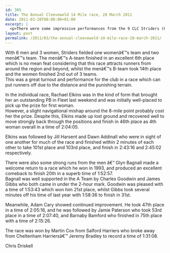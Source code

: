 ```yaml
---
id: 305
title: The Annual Cleevewold 14 Mile race, 28 March 2011
date: 2011-03-28T00:00:00+01:00
excerpt: |
  <p>There were some impressive performances from the 9 CLC Striders (6 men and 3 women) in the annual Cleevewold 14 mile race. The menâ€™s A-team finished in an excellent 6th place, the B-team took 14th place and the women's team finished 2nd!", Chris Driskell </p>
layout: post
permalink: /2011/03/the-annual-cleevewold-14-mile-race-28-march-2011/
---
```

</p> 

With 6 men and 3 women, Striders fielded one womenâ€™s team and two menâ€™s team. The menâ€™s A-team finished in an excellent 6th place which is no mean feat considering that this race attracts runners from around the region and beyond, whilst the menâ€™s B-team took 14th place and the women finished 2nd out of 3 teams.  
This was a great turnout and performance for the club in a race which can put runners off due to the distance and the punishing terrain.

In the individual race, Rachael Elkins was in the kind of form that brought her an outstanding PB in Fleet last weekend and was initially well-placed to pick up the prize for first woman.  
However, a slight navigational mishap around the 8-mile point probably cost her the prize. Despite this, Elkins made up lost ground and recovered well to move strongly back through the positions and finish in 46th place as 4th woman overall in a time of 2:04:05.

Elkins was followed by Jill Harsent and Dawn Addinall who were in sight of one another for much of the race and finished within 2 minutes of each other to take 101st place and 103rd place, and finish in 2:43:16 and 2:45:02 respectively.

There were also some strong runs from the men â€“ Glyn Bagnall made a welcome return to a race which he won in 1993, and produced an excellent comeback to finish 20th in a superb time of 1:52:57.  
Bagnall was well supported in the A Team by Charles Goodwin and James Gibbs who both came in under the 2-hour mark. Goodwin was pleased with a time of 1:53:43 which won him 21st place, whilst Gibbs took several minutes off his time of last year with 1:58:36 to finish in 31st.

Meanwhile, Adam Cary showed continued improvement. He took 47th place in a time of 2:05:16, and he was followed by Jamie Paterson who took 53rd place in a time of 2:07:40, and Barnaby Bamford who finished in 75th place with a time of 2:15:26.

The race was won by Martin Cox from Salford Harriers who broke away from Cheltenham Harriersâ€™ Jeremy Bradley to record a time of 1:31:08.

Chris Driskell</p>